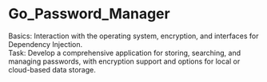 # Go_Password_Manager
Basics: Interaction with the operating system, encryption, and interfaces for Dependency Injection.  
Task: Develop a comprehensive application for storing, searching, and managing passwords, with encryption support and options for local or cloud-based data storage.
